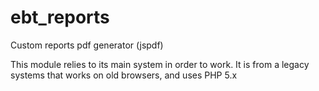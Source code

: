 # ebt_reports
Custom reports pdf generator (jspdf)

This module relies to its main system in order to work. It is from a legacy systems that works on old browsers, and uses PHP 5.x
